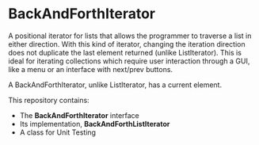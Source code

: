 # BackAndForthIterator

A positional iterator for lists that allows the programmer to traverse a list in either direction. 
With this kind of iterator, changing the iteration direction does not duplicate the last element returned (unlike
ListIterator). 
This is ideal for iterating collections which require user interaction through a GUI, like a menu or an interface with next/prev buttons.

A BackAndForthIterator, unlike ListIterator, has a current element.

This repository contains:
- The **BackAndForthIterator** interface
- Its implementation, **BackAndForthListIterator**
- A class for Unit Testing
